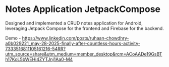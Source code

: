 # Notes Application JetpackCompose
 Designed and implemented a CRUD notes application for Android, leveraging Jetpack Compose for the frontend and Firebase for the backend.

Demo - https://www.linkedin.com/posts/ruhaan-chowdhry-a0b029221_may-28-2025-finally-after-countless-hours-activity-7333516811105161216-54RR?utm_source=share&utm_medium=member_desktop&rcm=ACoAADe19GsBTh17KoL5bWEHi4ZYTJnj1Aa0-M4
